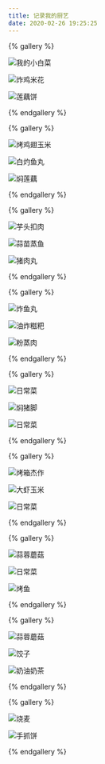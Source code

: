 ```yaml
---
title: 记录我的厨艺
date: 2020-02-26 19:25:25
---
```

{% gallery %}

![我的小白菜](https://s2.ax1x.com/2020/02/27/3dibpn.jpg)

![炸鸡米花](https://s2.ax1x.com/2020/02/27/3diUQx.jpg)

![莲藕饼](https://s2.ax1x.com/2020/02/27/3di0eO.jpg)

{% endgallery %}

{% gallery %}

![烤鸡翅玉米](https://s2.ax1x.com/2020/02/27/3diay6.jpg)

![白灼鱼丸](https://s2.ax1x.com/2020/02/27/3didOK.jpg)

![焖莲藕](https://s2.ax1x.com/2020/02/27/3diBwD.jpg)

{% endgallery %}

{% gallery %}

![芋头扣肉](https://s2.ax1x.com/2020/02/27/3diDTe.jpg)

![蒜苗蒸鱼](https://s2.ax1x.com/2020/02/27/3disFH.jpg)

![猪肉丸](https://s2.ax1x.com/2020/02/27/3diyYd.jpg)

{% endgallery %}

{% gallery %}

![炸鱼丸](https://s2.ax1x.com/2020/02/27/3di6fA.jpg)

![油炸糍粑](https://s2.ax1x.com/2020/02/27/3digSI.jpg)

![粉蒸肉](https://s2.ax1x.com/2020/02/27/3di2lt.jpg)

{% endgallery %}

{% gallery %}

![日常菜](https://i.loli.net/2019/03/18/5c8f52594aa02.jpg)

![焖猪脚](https://i.loli.net/2019/03/18/5c8f526517f36.jpg)

![日常菜](https://i.loli.net/2019/03/18/5c8f526f06ca8.jpg)

{% endgallery %}

{% gallery %}

![烤箱杰作](https://i.loli.net/2019/03/18/5c8f527e0ec97.jpg)

![大虾玉米](https://i.loli.net/2019/03/18/5c8f52858f7e5.jpg)

![日常菜](https://i.loli.net/2019/03/18/5c8f5296b0955.jpg)

{% endgallery %}

{% gallery %}

![蒜蓉蘑菇](https://i.loli.net/2019/03/18/5c8f529dba9ce.jpg)

![日常菜](https://i.loli.net/2019/03/18/5c8f52a520fa5.jpg)

![烤鱼](https://i.loli.net/2019/03/18/5c8f52ada37bc.jpg)

{% endgallery %}

{% gallery %}

![蒜蓉蘑菇](https://i.loli.net/2019/03/18/5c8f52b5ab9ca.jpg)

![饺子](https://i.loli.net/2019/03/18/5c8f52bd35f36.jpg)

![奶油奶茶](https://i.loli.net/2019/03/18/5c8f52c3d627d.jpg)

{% endgallery %}

{% gallery %}

![烧麦](https://i.loli.net/2019/03/18/5c8f52ca64966.jpg)

![手抓饼](https://i.loli.net/2019/03/18/5c8f52d37bda0.jpg)

{% endgallery %}